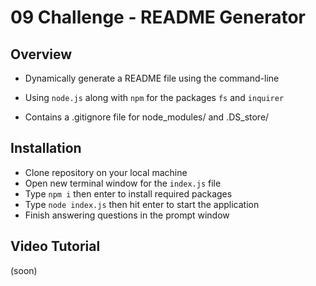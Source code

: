 # 09 Challenge - README Generator

## Overview

* Dynamically generate a README file using the command-line 

* Using `node.js` along with `npm` for the packages `fs` and `inquirer`

* Contains a .gitignore file for node_modules/ and .DS_store/

## Installation

- Clone repository on your local machine
- Open new terminal window for the `index.js` file
- Type `npm i` then enter to install required packages
- Type `node index.js` then hit enter to start the application
- Finish answering questions in the prompt window

## Video Tutorial 

(soon)





